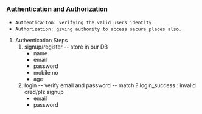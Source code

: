 ### Authentication and Authorization

- `Authenticaiton: verifying the valid users identity.`
- `Authorization: giving authority to access secure places also.`

1. Authentication
   Steps
   1. signup/register -- store in our DB
      - name
      - email
      - password
      - mobile no
      - age
   2. login -- verify email and password -- match ? login_success : invalid cred/plz signup
      - email
      - password

